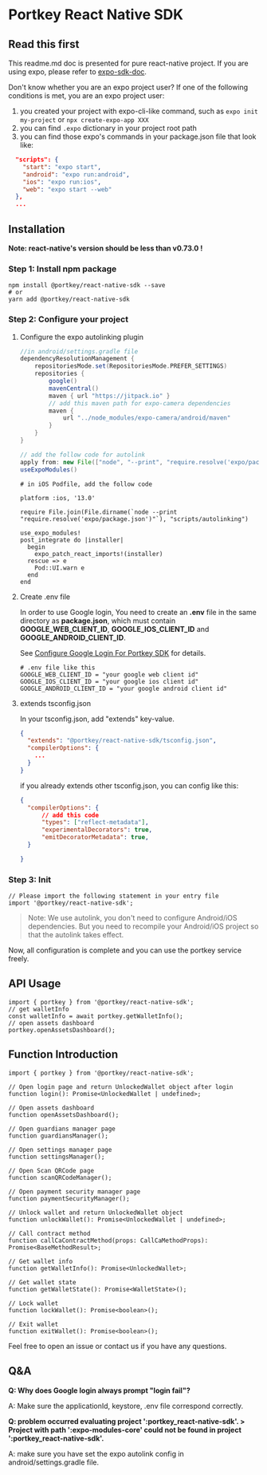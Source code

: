 # Portkey React Native SDK

## Read this first

This readme.md doc is presented for pure react-native project. If you are using expo, please refer to [expo-sdk-doc](https://github.com/Portkey-Wallet/react-native-sdk/blob/master/README-EXPO.MD).

Don't know whether you are an expo project user? If one of the following conditions is met, you are an expo project user:

1. you created your project with expo-cli-like command, such as `expo init my-project` or `npx create-expo-app XXX`
2. you can find `.expo` dictionary in your project root path
3. you can find those expo's commands in your package.json file that look like:

```JSON
  "scripts": {
    "start": "expo start",
    "android": "expo run:android",
    "ios": "expo run:ios",
    "web": "expo start --web"
  },
  ...
```

## Installation

__Note: react-native's version should be less than v0.73.0 !__

### Step 1: Install npm package

``` shell
npm install @portkey/react-native-sdk --save
# or
yarn add @portkey/react-native-sdk
```

### Step 2: Configure your project

1. Configure the expo autolinking plugin

    ``` groovy
    //in android/settings.gradle file
    dependencyResolutionManagement {
        repositoriesMode.set(RepositoriesMode.PREFER_SETTINGS)
        repositories {
            google()
            mavenCentral()
            maven { url "https://jitpack.io" }
            // add this maven path for expo-camera dependencies
            maven {
                url "../node_modules/expo-camera/android/maven"
            }
        }
    }

    // add the follow code for autolink
    apply from: new File(["node", "--print", "require.resolve('expo/package.json')"].execute(null, rootDir).text.trim(), "../scripts/autolinking.gradle");
    useExpoModules()
    ```

    ``` podspec
    # in iOS Podfile, add the follow code

    platform :ios, '13.0'

    require File.join(File.dirname(`node --print "require.resolve('expo/package.json')"`), "scripts/autolinking")

    use_expo_modules!
    post_integrate do |installer|
      begin
        expo_patch_react_imports!(installer)
      rescue => e
        Pod::UI.warn e
      end
    end
    ```

2. Create .env file

    In order to use Google login, You need to create an __.env__ file in the same directory as __package.json__, which must contain __GOOGLE_WEB_CLIENT_ID__, __GOOGLE_IOS_CLIENT_ID__ and __GOOGLE_ANDROID_CLIENT_ID__.

    See [Configure Google Login For Portkey SDK](https://github.com/Portkey-Wallet/react-native-sdk/blob/master/docs/google-login.md) for details.

    ``` properties
    # .env file like this
    GOOGLE_WEB_CLIENT_ID = "your google web client id"
    GOOGLE_IOS_CLIENT_ID = "your google ios client id"
    GOOGLE_ANDROID_CLIENT_ID = "your google android client id"
    ```

3. extends tsconfig.json

    In your tsconfig.json, add  "extends" key-value.

    ``` JSON
    {
      "extends": "@portkey/react-native-sdk/tsconfig.json",
      "compilerOptions": {
        ...
      }
    }
    ```

    if you already extends other tsconfig.json, you can config like this:

    ``` JSON
    {
      "compilerOptions": {
          // add this code
          "types": ["reflect-metadata"],
          "experimentalDecorators": true,
          "emitDecoratorMetadata": true,
      }

    }
    ```

### Step 3: Init

``` TS
// Please import the following statement in your entry file
import '@portkey/react-native-sdk';
```

> Note: We use autolink, you don't need to configure Android/iOS dependencies. But you need to recompile your Android/iOS project so that the autolink takes effect.

Now, all configuration is complete and you can use the portkey service freely.

## API Usage

``` TS
import { portkey } from '@portkey/react-native-sdk';
// get walletInfo
const walletInfo = await portkey.getWalletInfo();
// open assets dashboard
portkey.openAssetsDashboard();
```

## Function Introduction

``` TS
import { portkey } from '@portkey/react-native-sdk';

// Open login page and return UnlockedWallet object after login
function login(): Promise<UnlockedWallet | undefined>;

// Open assets dashboard
function openAssetsDashboard();

// Open guardians manager page
function guardiansManager();

// Open settings manager page
function settingsManager();

// Open Scan QRCode page
function scanQRCodeManager();

// Open payment security manager page
function paymentSecurityManager();

// Unlock wallet and return UnlockedWallet object
function unlockWallet(): Promise<UnlockedWallet | undefined>;

// Call contract method
function callCaContractMethod(props: CallCaMethodProps): Promise<BaseMethodResult>;

// Get wallet info
function getWalletInfo(): Promise<UnlockedWallet>;

// Get wallet state
function getWalletState(): Promise<WalletState>();

// Lock wallet
function lockWallet(): Promise<boolean>();

// Exit wallet
function exitWallet(): Promise<boolean>();
```

 Feel free to open an issue or contact us if you have any questions.

## Q&A

__Q: Why does Google login always prompt "login fail"?__

A: Make sure the applicationId, keystore, .env file correspond correctly.

__Q: problem occurred evaluating project ':portkey_react-native-sdk'. > Project with path ':expo-modules-core' could not be found in project ':portkey_react-native-sdk'.__

A: make sure you have set the expo autolink config in android/settings.gradle file.
